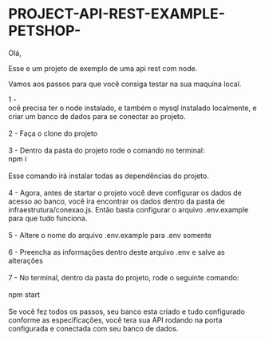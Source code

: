# PROJECT-API-REST-EXAMPLE-PETSHOP-

Olá,

Esse e um projeto de exemplo de uma api rest com node.

Vamos aos passos para que você consiga testar na sua maquina local.

1 - <br/>ocê precisa ter o node instalado, e também o mysql instalado localmente, e criar um banco de dados para se conectar ao projeto.<br/><br/>
2 - Faça o clone do projeto<br/><br/>
3 - Dentro da pasta do projeto rode o comando no terminal:<br/>
  npm i<br/><br/>
Esse comando irá instalar todas as dependências do projeto.<br/><br/>
4 - Agora, antes de startar o projeto você deve configurar os dados de acesso ao banco,
  você ira encontrar os dados dentro da pasta de infraestrutura/conexao.js. Então basta configurar o arquivo .env.example para que tudo funciona.<br/><br/>
5 - Altere o nome do arquivo .env.example para .env somente<br/><br/>
6 - Preencha as informações dentro deste arquivo .env e salve as alterações<br/><br/>
7 - No terminal, dentro da pasta do projeto, rode o seguinte comando:<br/><br/>
  npm start
  <br/><br/>
Se você fez todos os passos, seu banco esta criado e tudo configurado conforme as especificações, você tera sua API rodando na porta configurada e conectada com seu banco de dados.


